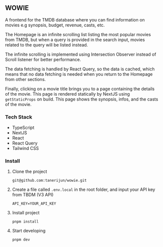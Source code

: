 ## WOWIE

A frontend for the TMDB database where you can find information on movies e.g synopsis, budget, revenue, casts, etc.

The Homepage is an infinite scrolling list listing the most popular movies from TMDB, but when a query is provided in the search input, movies related to the query will be listed instead.

The infinite scrolling is implemented using Intersection Observer instead of Scroll listener for better performance.

The data fetching is handled by React Query, so the data is cached, which means that no data fetching is needed when you return to the Homepage from other sections.

Finally, clicking on a movie title brings you to a page containing the details of the movie. This page is rendered statically by NextJS using `getStaticProps` on build. This page shows the synopsis, infos, and the casts of the movie.

### Tech Stack

- TypeScript
- NextJS
- React
- React Query
- Tailwind CSS

### Install

1. Clone the project
   ```
   git@github.com:tanerijun/wowie.git
   ```
2. Create a file called `.env.local` in the root folder, and input your API key from TBDM (V3 API)
   ```
   API_KEY=YOUR_API_KEY
   ```
3. Install project
   ```
   pnpm install
   ```
4. Start developing
   ```
   pnpm dev
   ```

